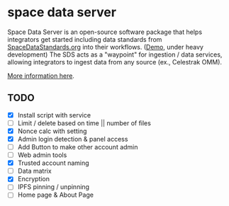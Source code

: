 # space data server

Space Data Server is an open-source software package that helps integrators get started including data standards from [SpaceDataStandards.org](https://spacedatastandards.org) into their workflows. ([Demo](https://api.spaceaware.io), under heavy development)
The SDS acts as a "waypoint" for ingestion / data services, allowing integrators to ingest data from any source (ex., Celestrak OMM).

[More information here](https://app.gitbook.com/o/Xod6MiZmdLiHApjIyioA/s/HPyJlS0CKXWqCdd5kz6y/space-data-server).

## TODO

- [x] Install script with service
- [ ] Limit / delete based on time || number of files
- [x] Nonce calc with setting
- [x] Admin login detection & panel access
- [ ] Add Button to make other account admin
- [ ] Web admin tools
- [x] Trusted account naming
- [ ] Data matrix
- [x] Encryption
- [ ] IPFS pinning / unpinning
- [ ] Home page & About Page
